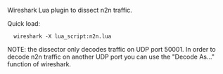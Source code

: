 Wireshark Lua plugin to dissect n2n traffic.

Quick load:

```
  wireshark -X lua_script:n2n.lua
```

NOTE: the dissector only decodes traffic on UDP port 50001. In order to decode n2n traffic on another UDP port you can use the "Decode As..." function of wireshark.
